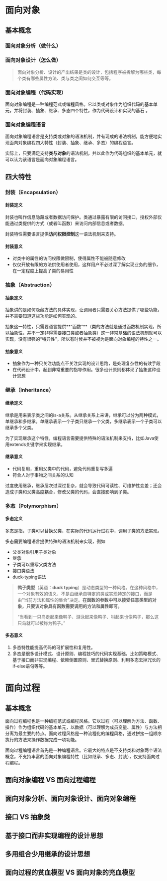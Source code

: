 # 面向对象

## 基本概念

### 面向对象分析（做什么）

### 面向对象设计（怎么做）

> 面向对象分析、设计的产出结果是类的设计，包括程序被拆解为哪些类，每个类有哪些属性方法、类与类之间如何交互等等。

### 面向对象编程（代码实现）

面向对象编程是一种编程范式或编程风格。它以类或对象作为组织代码的基本单元，并将封装、抽象、继承、多态四个特性，作为代码设计和实现的基石 。

### 面向对象编程语言

面向对象编程语言是支持类或对象的语法机制，并有现成的语法机制，能方便地实现面向对象编程四大特性（封装、抽象、继承、多态）的编程语言。

实际上，只要满足支持**类与对象**的语法机制，并以此作为代码组织的基本单元，就可以认为该语言是面向对象编程语言。



## 四大特性

### 封装（Encapsulation）

#### 封装定义

封装也叫作信息隐藏或者数据访问保护。类通过暴露有限的访问接口，授权外部仅能通过类提供的方式（或者叫函数）来访问内部信息或者数据。

封装特性需要语言提供**访问权限控制**这一语法机制来支持。

#### 封装意义

- 对类中的属性的访问权限做限制，使得属性不能被随意修改
- 仅仅开放有限的方法供使用者使用，这样用户不必过深了解实现业务的细节，在一定程度上提高了类的易用性

### 抽象（Abstraction）

#### 抽象定义

抽象讲的是如何隐藏方法的具体实现，让调用者只需要关心方法提供了哪些功能，并不需要知道这些功能是如何实现的。

抽象这一特性，只需要语言提供**“函数”**（类的方法就是通过函数机制实现，所以抽象性，并不一定非得需要接口类或者抽象类）这一非常基础的语法机制就可以实现，没有很强的“特异性”，所以有时候并不被视为是面向对象编程的特性之一。

#### 抽象意义

- 抽象作为一种只关注功能点不关注实现的设计思路，是处理复杂性的有效手段
- 在代码设计中，起到非常重要的指导作用。很多设计原则都体现了抽象这种设计思想

### 继承（Inheritance）

#### 继承定义

继承是用来表示类之间的is-a关系。从继承关系上来讲，继承可以分为两种模式，单继承和多继承。单继承表示一个子类只继承一个父类，多继承表示一个子类可以继承多个父类。

为了实现继承这个特性，编程语言需要提供特殊的语法机制来支持，比如Java使用extends关键字来实现继承。

#### 继承意义

- 代码复用，重用父类中的代码，避免代码重复写多遍
- 符合人对于事物之间关系的认知

过度使用继承，继承层次过深过复杂，就会导致代码可读性、可维护性变差；还会造成子类和父类高度耦合，修改父类的代码，会直接影响到子类。

### 多态（Polymorphism）

#### 多态定义

多态是指，子类可以替换父类，在实际的代码运行过程中，调用子类的方法实现。

多态需要编程语言提供特殊的语法机制来实现，例如

- 父类对象引用子类对象
- 继承
- 子类可以重写父类方法
- 接口类语法
- duck-typing语法

> **鸭子类型**（英语：**duck typing**）是动态类型的一种风格。在这种风格中，一个对象有效的语义，不是由继承自特定的类或实现特定的接口，而是由"当前方法和属性的集合"决定。**在函数的参数中可以接受任意类型的对象，只要该对象具有函数需要调用的方法和属性即可。**
>
> “当看到一只鸟走起来像鸭子、游泳起来像鸭子、叫起来也像鸭子，那么这只鸟就可以被称为鸭子。”

#### 多态意义

1. 多态特性能提高代码的可扩展性和复用性。
2. 多态是很多设计模式、设计原则、编程技巧的代码实现基础，比如策略模式、基于接口而非实现编程、依赖倒置原则、里式替换原则、利用多态去掉冗长的if-else语句等等。

# 面向过程

## 基本概念

面向过程编程也是一种编程范式或编程风格。它以过程（可以理解为方法、函数、操作）作为组织代码的基本单元，以数据（可以理解为成员变量、属性）与方法相分离为最主要的特点。面向过程风格是一种流程化的编程风格，通过拼接一组顺序执行的方法来操作数据完成一项功能。

面向过程编程语言首先是一种编程语言。它最大的特点是不支持类和对象两个语法概念，不支持丰富的面向对象编程特性（比如继承、多态、封装），仅支持面向过程编程。









## 面向对象编程 VS 面向过程编程

## 面向对象分析、面向对象设计、面向对象编程

## 接口 VS 抽象类

## 基于接口而非实现编程的设计思想

## 多用组合少用继承的设计思想

## 面向过程的贫血模型 VS 面向对象的充血模型